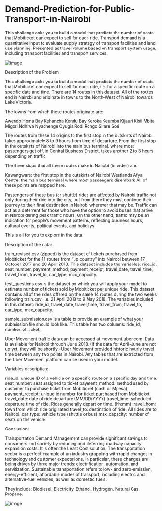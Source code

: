 # Demand-Prediction-for-Public-Transport-in-Nairobi
This challenge asks you to build a model that predicts the number of seats that Mobiticket can expect to sell for each ride. Transport demand is a quantitative input to evaluate supply strategy of transport facilities and land use planning. Presented as travel volume based on transport system usage, including transport facilities and transport services.




![image](https://user-images.githubusercontent.com/114379464/234515235-8600c585-c2b5-4d92-95b4-c898d66cfa71.png)




Description of the Problem:

This challenge asks you to build a model that predicts the number of seats that Mobiticket can expect to sell for each ride, i.e. for a specific route on a specific date and time. There are 14 routes in this dataset. All of the routes end in Nairobi and originate in towns to the North-West of Nairobi towards Lake Victoria.

The towns from which these routes originate are:

Awendo Homa Bay Kehancha Kendu Bay Keroka Keumbu Kijauri Kisii Mbita Migori Ndhiwa Nyachenge Oyugis Rodi Rongo Sirare Sori

The routes from these 14 origins to the first stop in the outskirts of Nairobi takes approximately 8 to 9 hours from time of departure. From the first stop in the outskirts of Nairobi into the main bus terminal, where most passengers get off, in Central Business District, takes another 2 to 3 hours depending on traffic.

The three stops that all these routes make in Nairobi (in order) are:

Kawangware: the first stop in the outskirts of Nairobi Westlands Afya Centre: the main bus terminal where most passengers disembark All of these points are mapped here.

Passengers of these bus (or shuttle) rides are affected by Nairobi traffic not only during their ride into the city, but from there they must continue their journey to their final destination in Nairobi wherever that may be. Traffic can act as a deterrent for those who have the option to avoid buses that arrive in Nairobi during peak traffic hours. On the other hand, traffic may be an indication for people’s movement patterns, reflecting business hours, cultural events, political events, and holidays.

This is all for you to explore in the data.

Description of the data:

train_revised.csv (zipped) is the dataset of tickets purchased from Mobiticket for the 14 routes from “up country” into Nairobi between 17 October 2017 and 20 April 2018. This dataset includes the variables: ride_id, seat_number, payment_method, payment_receipt, travel_date, travel_time, travel_from, travel_to, car_type, max_capacity.


test_questions.csv is the dataset on which you will apply your model to estimate number of tickets sold by Mobiticket per unique ride. This dataset contains all of the rides offered on the same 14 routes during the two weeks following train.csv, i.e. 21 April 2018 to 9 May 2018. The variables included in this dataset: ride_id, travel_date, travel_time, travel_from, travel_to, car_type, max_capacity.


sample_submission.csv is a table to provide an example of what your submission file should look like. This table has two columns: ride_id, number_of_ticket.


Uber Movement traffic data can be accessed at movement.uber.com. Data is available for Nairobi through June 2018. (If the data for April-June are not up yet, they will be shortly.) Uber Movement provided historic hourly travel time between any two points in Nairobi. Any tables that are extracted from the Uber Movement platform can be used in your model.


Variables description:

ride_id: unique ID of a vehicle on a specific route on a specific day and time.
seat_number: seat assigned to ticket payment_method: method used by customer to purchase ticket from Mobiticket (cash or Mpesa) 
payment_receipt: unique id number for ticket purchased from Mobiticket 
travel_date: date of ride departure.(MM/DD/YYYY) 
travel_time: scheduled departure time of ride. Rides generally depart on time. (hh:mm) 
travel_from: town from which ride originated 
travel_to: destination of ride. All rides are to Nairobi.
car_type: vehicle type (shuttle or bus)
max_capacity: number of seats on the vehicle

Conclusion:

Transportation Demand Management can provide significant savings to consumers and society by reducing and deferring roadway capacity expansion costs. It is often the Least Cost solution. The transportation sector is a perfect example of an industry grappling with rapid changes in technology and customer expectations. In particular, these changes are being driven by three major trends: electrification, automation, and servitization. Sustainable transportation refers to low- and zero-emission, energy-efficient, affordable modes of transport, including electric and alternative-fuel vehicles, as well as domestic fuels.

They include:
Biodiesel.
Electricity.
Ethanol.
Hydrogen.
Natural Gas.
Propane.



![image](https://user-images.githubusercontent.com/114379464/234516161-df924269-55e5-40ad-8d9e-e54e0d85f594.png)


